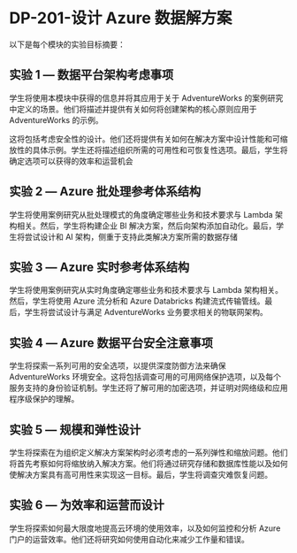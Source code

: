 ﻿# DP-201-设计 Azure 数据解方案

以下是每个模块的实验目标摘要：

## 实验 1 — 数据平台架构考虑事项

学生将使用本模块中获得的信息并将其应用于关于 AdventureWorks 的案例研究中定义的场景。他们将描述并提供有关如何将创建架构的核心原则应用于 AdventureWorks 的示例。 

这将包括考虑安全性的设计。他们还将提供有关如何在解决方案中设计性能和可缩放性的具体示例。学生还将描述组织所需的可用性和可恢复性选项。最后，学生将确定选项可以获得的效率和运营机会

## 实验 2 — Azure 批处理参考体系结构

学生将使用案例研究从批处理模式的角度确定哪些业务和技术要求与 Lambda 架构相关。然后，学生将构建企业 BI 解决方案，然后向架构添加自动化。最后，学生将尝试设计和 AI 架构，侧重于支持此类解决方案所需的数据存储  

## 实验 3 — Azure 实时参考体系结构

学生将使用案例研究从实时角度确定哪些业务和技术要求与 Lambda 架构相关。然后，学生将使用 Azure 流分析和 Azure Databricks 构建流式传输管线。最后，学生将尝试设计与满足 AdventureWorks 业务要求相关的物联网架构。 

## 实验 4 — Azure 数据平台安全注意事项

学生将探索一系列可用的安全选项，以提供深度防御方法来确保 AdventureWorks 环境安全。这将包括调查可用的可用网络保护选项，以及每个服务支持的身份验证机制。学生还将了解可用的加密选项，并证明对网络级和应用程序级保护的理解。

## 实验 5 — 规模和弹性设计

学生将探索在为组织定义解决方案架构时必须考虑的一系列弹性和缩放问题。他们将首先考察如何将缩放纳入解决方案。他们将通过研究存储和数据库性能以及如何使解决方案具有高可用性来实现这一目标。最后，学生将调查灾难恢复问题。

## 实验 6 — 为效率和运营而设计
学生将探索如何最大限度地提高云环境的使用效率，以及如何监控和分析 Azure 门户的运营效率。他们还将研究如何使用自动化来减少工作量和错误。